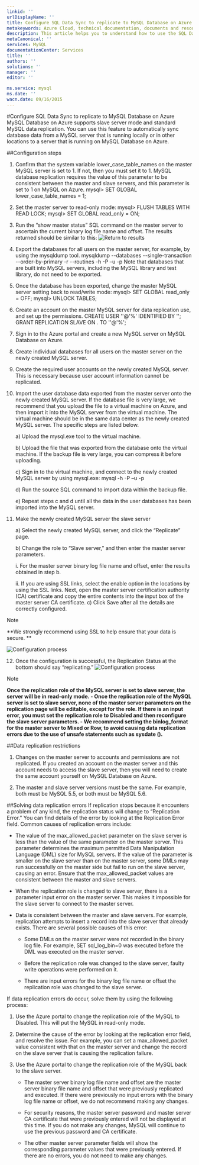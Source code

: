 ```yaml
---
linkid: ''
urlDisplayName: ''
title: Configure SQL Data Sync to replicate to MySQL Database on Azure – Azure cloud
metakeywords: Azure Cloud, technical documentation, documents and resources, MySQL, database, service restrictions and limitations, data replication, Azure MySQL, MySQL PaaS, Azure MySQL PaaS, Azure MySQL Service, Azure RDS
description: This article helps you to understand how to use the SQL Data Sync function to replicate local MySQL instances to the cloud.
metaCanonical: ''
services: MySQL
documentationCenter: Services
title: ''
authors: ''
solutions: ''
manager: ''
editor: ''

ms.service: mysql
ms.date: ''
wacn.date: 09/16/2015
---
```


#Configure SQL Data Sync to replicate to MySQL Database on Azure
MySQL Database on Azure supports slave server mode and standard MySQL data replication. You can use this feature to automatically sync database data from a MySQL server that is running locally or in other locations to a server that is running on MySQL Database on Azure.

##Configuration steps
1. Confirm that the system variable lower\_case\_table\_names on the master MySQL server is set to 1. If not, then you must set it to 1. MySQL database replication requires the value of this parameter to be consistent between the master and slave servers, and this parameter is set to 1 on MySQL on Azure. mysql> SET GLOBAL lower\_case\_table\_names = 1;
2. Set the master server to read-only mode: mysql> FLUSH TABLES WITH READ LOCK; mysql> SET GLOBAL read\_only = ON;
3. Run the “show master status” SQL command on the master server to ascertain the current binary log file name and offset. The results returned should be similar to this: ![Return to results](./media/mysql-database-data-replication/packet.png)

4. Export the databases for all users on the master server, for example, by using the mysqldump tool. mysqldump --databases <database name> --single-transaction --order-by-primary -r <backup file name> --routines -h<server address> -P<port number> –u<username> -p<password> Note that databases that are built into MySQL servers, including the MySQL library and test library, do not need to be exported.
5. Once the database has been exported, change the master MySQL server setting back to read/write mode: mysql> SET GLOBAL read\_only = OFF; mysql> UNLOCK TABLES;  
6. Create an account on the master MySQL server for data replication use, and set up the permissions. CREATE USER '<your user>'@'%' IDENTIFIED BY '<your password>'; GRANT REPLICATION SLAVE ON *.* TO '<your user>'@'%';
7. Sign in to the Azure portal and create a new MySQL server on MySQL Database on Azure.
8. Create individual databases for all users on the master server on the newly created MySQL server.
9. Create the required user accounts on the newly created MySQL server. This is necessary because user account information cannot be replicated.
10. Import the user database data exported from the master server onto the newly created MySQL server. If the database file is very large, we recommend that you upload the file to a virtual machine on Azure, and then import it into the MySQL server from the virtual machine. The virtual machine should be in the same data center as the newly created MySQL server. The specific steps are listed below.

    a) Upload the mysql.exe tool to the virtual machine.

    b) Upload the file that was exported from the database onto the virtual machine. If the backup file is very large, you can compress it before uploading.

    c) Sign in to the virtual machine, and connect to the newly created MySQL server by using mysql.exe: mysql -h<server address> -P<port number> –u<username> -p<password>

    d) Run the source <backup file name> SQL command to import data within the backup file.

    e) Repeat steps c and d until all the data in the user databases has been imported into the MySQL server.

11. Make the newly created MySQL server the slave server

    a) Select the newly created MySQL server, and click the “Replicate” page.

    b) Change the role to “Slave server,” and then enter the master server parameters.

    i. For the master server binary log file name and offset, enter the results obtained in step b.

    ii. If you are using SSL links, select the enable option in the locations by using the SSL links. Next, open the master server certification authority (CA) certificate and copy the entire contents into the input box of the master server CA certificate. c) Click Save after all the details are correctly configured.

>[!NOTE]
>**We strongly recommend using SSL to help ensure that your data is secure. **

![Configuration process](./media/mysql-database-data-replication/replicationsetting.png)

12. Once the configuration is successful, the Replication Status at the bottom should say “replicating.” ![Configuration process](./media/mysql-database-data-replication/replicationstatus.png)

>[!NOTE]
>**Once the replication role of the MySQL server is set to slave server, the server will be in read-only mode. - Once the replication role of the MySQL server is set to slave server, none of the master server parameters on the replication page will be editable, except for the role. If there is an input error, you must set the replication role to Disabled and then reconfigure the slave server parameters. - We recommend setting the binlog\_format for the master server to Mixed or Row, to avoid causing data replication errors due to the use of unsafe statements such as sysdate ().**

##Data replication restrictions
1. Changes on the master server to accounts and permissions are not replicated. If you created an account on the master server and this account needs to access the slave server, then you will need to create the same account yourself on MySQL Database on Azure.

2. The master and slave server versions must be the same. For example, both must be MySQL 5.5, or both must be MySQL 5.6.

##Solving data replication errors
If replication stops because it encounters a problem of any kind, the replication status will change to “Replication Error.” You can find details of the error by looking at the Replication Error field. Common causes of replication errors include:  
- The value of the max\_allowed\_packet parameter on the slave server is less than the value of the same parameter on the master server. This parameter determines the maximum permitted Data Manipulation Language (DML) size for MySQL servers. If the value of the parameter is smaller on the slave server than on the master server, some DMLs may run successfully on the master side but fail to run on the slave server, causing an error. Ensure that the max\_allowed\_packet values are consistent between the master and slave servers.

- When the replication role is changed to slave server, there is a parameter input error on the master server. This makes it impossible for the slave server to connect to the master server.

- Data is consistent between the master and slave servers. For example, replication attempts to insert a record into the slave server that already exists. There are several possible causes of this error:

    - Some DMLs on the master server were not recorded in the binary log file. For example, SET sql\_log\_bin=0 was executed before the DML was executed on the master server.

    - Before the replication role was changed to the slave server, faulty write operations were performed on it.

    - There are input errors for the binary log file name or offset the replication role was changed to the slave server.

If data replication errors do occur, solve them by using the following process:

1. Use the Azure portal to change the replication role of the MySQL to Disabled. This will put the MySQL in read-only mode.

2. Determine the cause of the error by looking at the replication error field, and resolve the issue. For example, you can set a max\_allowed\_packet value consistent with that on the master server and change the record on the slave server that is causing the replication failure.

3. Use the Azure portal to change the replication role of the MySQL back to the slave server.

    - The master server binary log file name and offset are the master server binary file name and offset that were previously replicated and executed. If there were previously no input errors with the binary log file name or offset, we do not recommend making any changes.

    - For security reasons, the master server password and master server CA certificate that were previously entered will not be displayed at this time. If you do not make any changes, MySQL will continue to use the previous password and CA certificate.

    - The other master server parameter fields will show the corresponding parameter values that were previously entered. If there are no errors, you do not need to make any changes.

<!--HONumber=81-->
